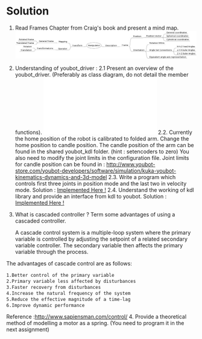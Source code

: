Solution
=======


1. Read Frames Chapter from Craig's book and present a mind map.
![Craigs](Manipulator.jpeg)
2. Understanding of youbot_driver :
    2.1 Present an overview of the youbot_driver. (Preferably as class diagram,
do not detail the member functions).
        ![UML](YouBotManipulatorUML.pdf)
    2.2. Currently the home position of the robot is calibrated to folded arm.
Change the home position to candle position.
             The candle position of the arm can be found in the shared
youbot_kdl folder. (hint : setencoders to zero)
         You also need to modify the joint limits in the configuration file.
         Joint limits for candle position can be found in :
         http://www.youbot-store.com/youbot-developers/software/simulation/kuka-youbot-kinematics-dynamics-and-3d-model
    2.3. Write a program which controls first three joints in position mode and
the last two in velocity mode.
        Solution : [Implemented Here !](code/src/main.cpp)
    2.4. Understand the working of kdl library and provide an interface from
kdl to youbot.
        Solution : [Implemented Here !](code/src/mainInterface.cpp)
3. What is cascaded controller ? Term some advantages of using a cascaded
   controller.

    A cascade control system is a multiple-loop system where the primary
variable is controlled by adjusting the setpoint of a related secondary
variable controller. The secondary variable then affects the primary variable
through the process.

The advantages of cascade control are as follows:


    1.Better control of the primary variable
    2.Primary variable less affected by disturbances
    3.Faster recovery from disturbances
    4.Increase the natural frequency of the system
    5.Reduce the effective magnitude of a time-lag
    6.Improve dynamic performance

Reference :http://www.sapiensman.com/control/
4. Provide a theoretical method of modelling a motor as a spring. (You need to
   program it in the next assignment)

